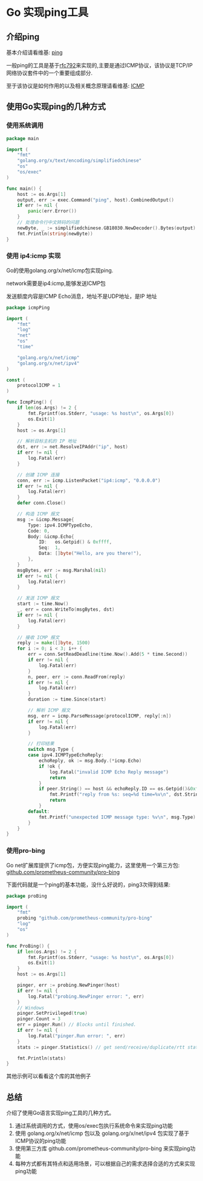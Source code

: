 # Go 实现ping工具

## 介绍ping

基本介绍请看维基: [ping](https://zh.wikipedia.org/wiki/Ping)

一般ping的工具是基于[rfc792](https://datatracker.ietf.org/doc/html/rfc792)来实现的,主要是通过ICMP协议，该协议是TCP/IP网络协议套件中的一个重要组成部分.

至于该协议是如何作用的以及相关概念原理请看维基: [ICMP](https://zh.wikipedia.org/wiki/%E4%BA%92%E8%81%94%E7%BD%91%E6%8E%A7%E5%88%B6%E6%B6%88%E6%81%AF%E5%8D%8F%E8%AE%AE)

## 使用Go实现ping的几种方式

### 使用系统调用

```go
package main

import (
	"fmt"
	"golang.org/x/text/encoding/simplifiedchinese"
	"os"
	"os/exec"
)

func main() {
	host := os.Args[1]
	output, err := exec.Command("ping", host).CombinedOutput()
	if err != nil {
		panic(err.Error())
	}
	// 处理命令行中文转码的问题
	newByte, _ := simplifiedchinese.GB18030.NewDecoder().Bytes(output)
	fmt.Println(string(newByte))
}
```

### 使用 ip4:icmp 实现

Go的使用golang.org/x/net/icmp包实现ping.

network需要是ip4:icmp,能够发送ICMP包

发送额度内容是ICMP Echo消息，地址不是UDP地址，是IP 地址

```go
package icmpPing

import (
	"fmt"
	"log"
	"net"
	"os"
	"time"

	"golang.org/x/net/icmp"
	"golang.org/x/net/ipv4"
)

const (
	protocolICMP = 1
)

func IcmpPing() {
	if len(os.Args) != 2 {
		fmt.Fprintf(os.Stderr, "usage: %s host\n", os.Args[0])
		os.Exit(1)
	}
	host := os.Args[1]

	// 解析目标主机的 IP 地址
	dst, err := net.ResolveIPAddr("ip", host)
	if err != nil {
		log.Fatal(err)
	}

	// 创建 ICMP 连接
	conn, err := icmp.ListenPacket("ip4:icmp", "0.0.0.0")
	if err != nil {
		log.Fatal(err)
	}
	defer conn.Close()

	// 构造 ICMP 报文
	msg := &icmp.Message{
		Type: ipv4.ICMPTypeEcho,
		Code: 0,
		Body: &icmp.Echo{
			ID:   os.Getpid() & 0xffff,
			Seq:  1,
			Data: []byte("Hello, are you there!"),
		},
	}
	msgBytes, err := msg.Marshal(nil)
	if err != nil {
		log.Fatal(err)
	}

	// 发送 ICMP 报文
	start := time.Now()
	_, err = conn.WriteTo(msgBytes, dst)
	if err != nil {
		log.Fatal(err)
	}

	// 接收 ICMP 报文
	reply := make([]byte, 1500)
	for i := 0; i < 3; i++ {
		err = conn.SetReadDeadline(time.Now().Add(5 * time.Second))
		if err != nil {
			log.Fatal(err)
		}
		n, peer, err := conn.ReadFrom(reply)
		if err != nil {
			log.Fatal(err)
		}
		duration := time.Since(start)

		// 解析 ICMP 报文
		msg, err = icmp.ParseMessage(protocolICMP, reply[:n])
		if err != nil {
			log.Fatal(err)
		}

		// 打印结果
		switch msg.Type {
		case ipv4.ICMPTypeEchoReply:
			echoReply, ok := msg.Body.(*icmp.Echo)
			if !ok {
				log.Fatal("invalid ICMP Echo Reply message")
				return
			}
			if peer.String() == host && echoReply.ID == os.Getpid()&0xffff && echoReply.Seq == 1 {
				fmt.Printf("reply from %s: seq=%d time=%v\n", dst.String(), msg.Body.(*icmp.Echo).Seq, duration)
				return
			}
		default:
			fmt.Printf("unexpected ICMP message type: %v\n", msg.Type)
		}
	}
}
```

### 使用pro-bing

Go net扩展库提供了icmp包，方便实现ping能力，这里使用一个第三方包: [github.com/prometheus-community/pro-bing](https://github.com/prometheus-community/pro-bing)

下面代码就是一个ping的基本功能，没什么好说的，ping3次得到结果:

```go
package proBing

import (
	"fmt"
	probing "github.com/prometheus-community/pro-bing"
	"log"
	"os"
)

func ProBing() {
	if len(os.Args) != 2 {
		fmt.Fprintf(os.Stderr, "usage: %s host\n", os.Args[0])
		os.Exit(1)
	}
	host := os.Args[1]

	pinger, err := probing.NewPinger(host)
	if err != nil {
		log.Fatal("probing.NewPinger error: ", err)
	}
	// Windows 
	pinger.SetPrivileged(true)
	pinger.Count = 3
	err = pinger.Run() // Blocks until finished.
	if err != nil {
		log.Fatal("pinger.Run error: ", err)
	}
	stats := pinger.Statistics() // get send/receive/duplicate/rtt stats

	fmt.Println(stats)
}
```

其他示例可以看看这个库的其他例子

## 总结

介绍了使用Go语言实现ping工具的几种方式。

1. 通过系统调用的方式，使用os/exec包执行系统命令来实现ping功能
2. 使用 golang.org/x/net/icmp 包以及 golang.org/x/net/ipv4 包实现了基于ICMP协议的ping功能
3. 使用第三方库 github.com/prometheus-community/pro-bing 来实现ping功能
4. 每种方式都有其特点和适用场景，可以根据自己的需求选择合适的方式来实现ping功能